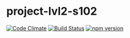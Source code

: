 # project-lvl2-s102
[![Code Climate](https://codeclimate.com/github/antonpotemkin/project-lvl2-s102/badges/gpa.svg)](https://codeclimate.com/github/antonpotemkin/project-lvl2-s102)
[![Build Status](https://travis-ci.org/antonpotemkin/project-lvl1-s101.svg?branch=master)](https://travis-ci.org/antonpotemkin/project-lvl1-s101)
[![npm version](https://badge.fury.io/js/gendiff_project_ap.svg)](https://badge.fury.io/js/gendiff_project_ap)
